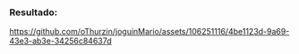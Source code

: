 ### Resultado:

https://github.com/oThurzin/joguinMario/assets/106251116/4be1123d-9a69-43e3-ab3e-34256c84637d
